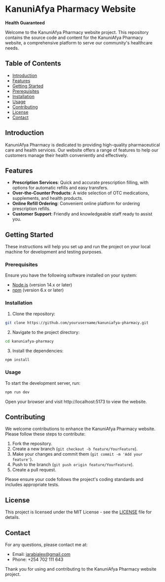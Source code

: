# KanuniAfya Pharmacy Website

**Health Guaranteed**

Welcome to the KanuniAfya Pharmacy website project. This repository contains the source code and content for the KanuniAfya Pharmacy website, a comprehensive platform to serve our community's healthcare needs.

## Table of Contents

- [Introduction](#introduction)
- [Features](#features)
- [Getting Started](#getting-started)
- [Prerequisites](#prerequisites)
- [Installation](#installation)
- [Usage](#usage)
- [Contributing](#contributing)
- [License](#license)
- [Contact](#contact)

## Introduction

KanuniAfya Pharmacy is dedicated to providing high-quality pharmaceutical care and health services. Our website offers a range of features to help our customers manage their health conveniently and effectively.

## Features

- **Prescription Services**: Quick and accurate prescription filling, with options for automatic refills and easy transfers.
- **Over-the-Counter Products**: A wide selection of OTC medications, supplements, and health products.
- **Online Refill Ordering**: Convenient online platform for ordering prescription refills.
- **Customer Support**: Friendly and knowledgeable staff ready to assist you.

## Getting Started

These instructions will help you set up and run the project on your local machine for development and testing purposes.

### Prerequisites

Ensure you have the following software installed on your system:

- [Node.js](https://nodejs.org/) (version 14.x or later)
- [npm](https://www.npmjs.com/) (version 6.x or later)

### Installation

1. Clone the repository:

```bash
git clone https://github.com/yourusername/kanuniafya-pharmacy.git
```

2. Navigate to the project directory:

```bash
cd kanuniafya-pharmacy
```

3. Install the dependencies:

```bash
npm install
```

### Usage

To start the development server, run:

```bash
npm run dev
```
Open your browser and visit http://localhost:5173 to view the website.

## Contributing

We welcome contributions to enhance the KanuniAfya Pharmacy website. Please follow these steps to contribute:

1. Fork the repository.
2. Create a new branch (`git checkout -b feature/YourFeature`).
3. Make your changes and commit them (`git commit -m 'Add your feature'`).
4. Push to the branch (`git push origin feature/YourFeature`).
5. Create a pull request.

Please ensure your code follows the project's coding standards and includes appropriate tests.

## License

This project is licensed under the MIT License - see the [LICENSE](LICENSE.md) file for details.

## Contact

For any questions, please contact me at:

- Email: jarabialex@gmail.com
- Phone: +254 702 111 643

Thank you for using and contributing to the KanuniAfya Pharmacy website project.